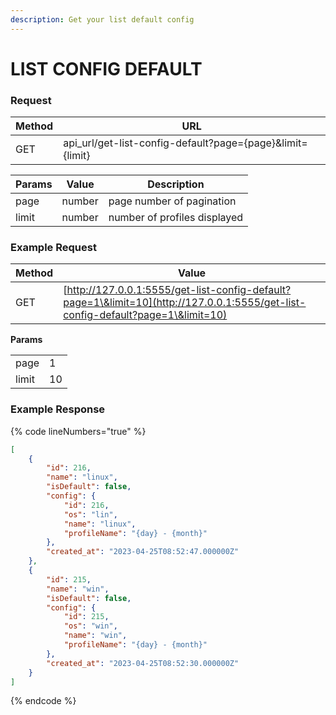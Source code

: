 ```yaml
---
description: Get your list default config
---
```


# LIST CONFIG DEFAULT

### **Request**

| Method | URL                                                         |
| ------ | ----------------------------------------------------------- |
| GET    | api\_url/get-list-config-default?page={page}\&limit={limit} |

| Params | Value  | Description                  |
| ------ | ------ | ---------------------------- |
| page   | number | page number of pagination    |
| limit  | number | number of profiles displayed |

### **Example Request**

| Method | Value                                                                                                                            |
| ------ | -------------------------------------------------------------------------------------------------------------------------------- |
| GET    | [http://127.0.0.1:5555/get-list-config-default?page=1\&limit=10](http://127.0.0.1:5555/get-list-config-default?page=1\&limit=10) |

&#x20;  **Params**

|       |    |
| ----- | -- |
| page  | 1  |
| limit | 10 |

### **Example Response**

{% code lineNumbers="true" %}
```json
[
    {
        "id": 216,
        "name": "linux",
        "isDefault": false,
        "config": {
            "id": 216,
            "os": "lin",
            "name": "linux",
            "profileName": "{day} - {month}"
        },
        "created_at": "2023-04-25T08:52:47.000000Z"
    },
    {
        "id": 215,
        "name": "win",
        "isDefault": false,
        "config": {
            "id": 215,
            "os": "win",
            "name": "win",
            "profileName": "{day} - {month}"
        },
        "created_at": "2023-04-25T08:52:30.000000Z"
    }
]

```
{% endcode %}
